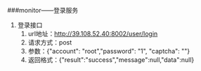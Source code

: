 ###monitor——登录服务

1. 登录接口
    1. url地址：http://39.108.52.40:8002/user/login
    2. 请求方式：post
    3. 参数：{"account": "root","password": "1", "captcha": ""}
    4. 返回格式：{"result":"success","message":null,"data":null}

